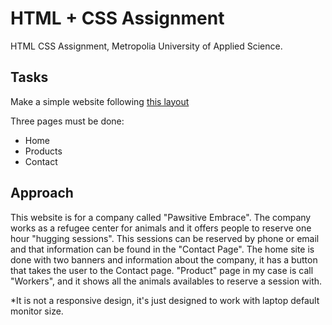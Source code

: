 # HTML + CSS Assignment
HTML CSS Assignment, Metropolia University of Applied Science.

## Tasks
Make a simple website following [this layout](https://github.com/ilkkamtk/html-css-assignment/blob/main/assingment-layout.pdf)

Three pages must be done:
 - Home
 - Products
 - Contact

## Approach

This website is for a company called "Pawsitive Embrace". The company works as a refugee center for animals and it offers people to reserve one hour "hugging sessions". This sessions can be reserved by phone or email and that information can be found in the "Contact Page".
The home site is done with two banners and information about the company, it has a button that takes the user to the Contact page. "Product" page in my case is call "Workers", and it shows all the animals availables to reserve a session with.

*It is not a responsive design, it's just designed to work with laptop default monitor size. 
